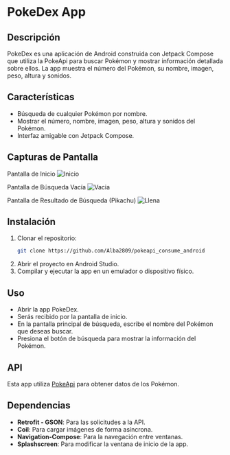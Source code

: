 # PokeDex App
## Descripción
PokeDex es una aplicación de Android construida con Jetpack Compose que utiliza la PokeApi para buscar Pokémon y mostrar información detallada sobre ellos. La app muestra el número del Pokémon, su nombre, imagen, peso, altura y sonidos.

## Características
- Búsqueda de cualquier Pokémon por nombre.
- Mostrar el número, nombre, imagen, peso, altura y sonidos del Pokémon.
- Interfaz amigable con Jetpack Compose.

## Capturas de Pantalla
Pantalla de Inicio
![Inicio](screenshots/splashscreen.png)

Pantalla de Búsqueda Vacía
![Vacia](screenshots/main_empty.png)

Pantalla de Resultado de Búsqueda (Pikachu)
![Llena](screenshots/main_request.png)

## Instalación
1. Clonar el repositorio:
   ```bash
   git clone https://github.com/Alba2809/pokeapi_consume_android
   ```
2. Abrir el proyecto en Android Studio.
3. Compilar y ejecutar la app en un emulador o dispositivo físico.

## Uso
- Abrir la app PokeDex.
- Serás recibido por la pantalla de inicio.
- En la pantalla principal de búsqueda, escribe el nombre del Pokémon que deseas buscar.
- Presiona el botón de búsqueda para mostrar la información del Pokémon.

## API
Esta app utiliza [PokeApi](https://pokeapi.co/) para obtener datos de los Pokémon.

## Dependencias
- **Retrofit - GSON**: Para las solicitudes a la API.
- **Coil**: Para cargar imágenes de forma asíncrona.
- **Navigation-Compose**: Para la navegación entre ventanas.
- **Splashscreen**: Para modificar la ventana de inicio de la app.
